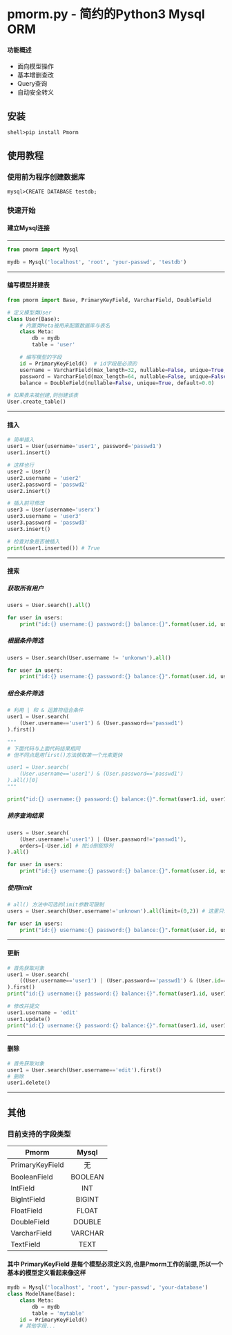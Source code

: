 # pmorm.py - 简约的Python3 Mysql ORM

#### 功能概述

- 面向模型操作
- 基本增删查改
- Query查询
- 自动安全转义

## 安装

```
shell>pip install Pmorm
```

## 使用教程

### 使用前为程序创建数据库

```
mysql>CREATE DATABASE testdb;
```

### 快速开始

#### 建立Mysql连接

---

```python
from pmorm import Mysql

mydb = Mysql('localhost', 'root', 'your-passwd', 'testdb')
```

---

#### 编写模型并建表

```python
from pmorm import Base, PrimaryKeyField, VarcharField, DoubleField

# 定义模型类User
class User(Base):
    # 内置类Meta被用来配置数据库与表名
    class Meta:
        db = mydb
        table = 'user'

    # 编写模型的字段
    id = PrimaryKeyField()  # id字段是必须的
    username = VarcharField(max_length=32, nullable=False, unique=True, default=None)
    password = VarcharField(max_length=64, nullable=False, unique=False, default=None)
    balance = DoubleField(nullable=False, unique=True, default=0.0)

# 如果表未被创建,则创建该表
User.create_table()
```

---

#### 插入

```python
# 简单插入
user1 = User(username='user1', password='passwd1')
user1.insert()

# 这样也行
user2 = User()
user2.username = 'user2'
user2.password = 'passwd2'
user2.insert()

# 插入前可修改
user3 = User(username='userx')
user3.username = 'user3'
user3.password = 'passwd3'
user3.insert()

# 检查对象是否被插入
print(user1.inserted()) # True
```

---

#### 搜索

##### 获取所有用户

```python
users = User.search().all()

for user in users:
    print("id:{} username:{} password:{} balance:{}".format(user.id, user.username, user.password, user.balance))
```

##### 根据条件筛选

```python
users = User.search(User.username != 'unkonwn').all()

for user in users:
    print("id:{} username:{} password:{} balance:{}".format(user.id, user.username, user.password, user.balance))
```

##### 组合条件筛选

```python
# 利用 | 和 & 运算符组合条件
user1 = User.search(
    (User.username=='user1') & (User.password=='passwd1')
).first()

"""
# 下面代码与上面代码结果相同
# 但不同点是用first()方法获取第一个元素更快

user1 = User.search(
    (User.username=='user1') & (User.password=='passwd1')
).all()[0]
"""

print("id:{} username:{} password:{} balance:{}".format(user1.id, user1.username, user1.password, user1.balance))
```

##### 排序查询结果

```python
users = User.search(
    (User.username!='user1') | (User.password!='passwd1'),
    orders=[-User.id] # 按id倒叙排列
).all()

for user in users:
    print("id:{} username:{} password:{} balance:{}".format(user.id, user.username, user.password, user.balance))
```

##### 使用limit

```python
# all() 方法中可选的limit参数可限制
users = User.search(User.username!='unknown').all(limit=(0,2)) # 这里只返回前两个,相当于LIMIT 0, 2

for user in users:
    print("id:{} username:{} password:{} balance:{}".format(user.id, user.username, user.password, user.balance))
```

---

#### 更新

```python
# 首先获取对象
user1 = User.search(
    ((User.username=='user1') | (User.password=='passwd1') & (User.id==1)) # 复杂查询
).first()
print("id:{} username:{} password:{} balance:{}".format(user1.id, user1.username, user1.password, user1.balance))

# 修改并提交
user1.username = 'edit'
user1.update()
print("id:{} username:{} password:{} balance:{}".format(user1.id, user1.username, user1.password, user1.balance))
```

---

#### 删除

```python
# 首先获取对象
user1 = User.search(User.username=='edit').first()
# 删除
user1.delete()
```

---

## 其他

### 目前支持的字段类型

Pmorm|Mysql
--|:--:
PrimaryKeyField|无
BooleanField|BOOLEAN
IntField|INT
BigIntField|BIGINT
FloatField|FLOAT
DoubleField|DOUBLE
VarcharField|VARCHAR
TextField|TEXT

#### 其中 PrimaryKeyField 是每个模型必须定义的,也是Pmorm工作的前提,所以一个基本的模型定义看起来像这样

```python
mydb = Mysql('localhost', 'root', 'your-passwd', 'your-database')
class ModelName(Base):
    class Meta:
        db = mydb
        table = 'mytable'
    id = PrimaryKeyField()
    # 其他字段...
```